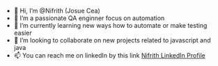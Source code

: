 - 👋 Hi, I’m @Nifrith (Josue Cea)
- 👀 I’m a passionate QA enginner focus on automation
- 🌱 I’m currently learning new ways how to automate or make testing easier
- 💞️ I’m looking to collaborate on new projects related to javascript and java
- 📫 You can reach me on linkedIn by this link [Nifrith LinkedIn Profile](https://www.linkedin.com/in/josueceat/)

<!---
Nifrith/Nifrith is a ✨ special ✨ repository because its `README.md` (this file) appears on your GitHub profile.
You can click the Preview link to take a look at your changes.
--->

